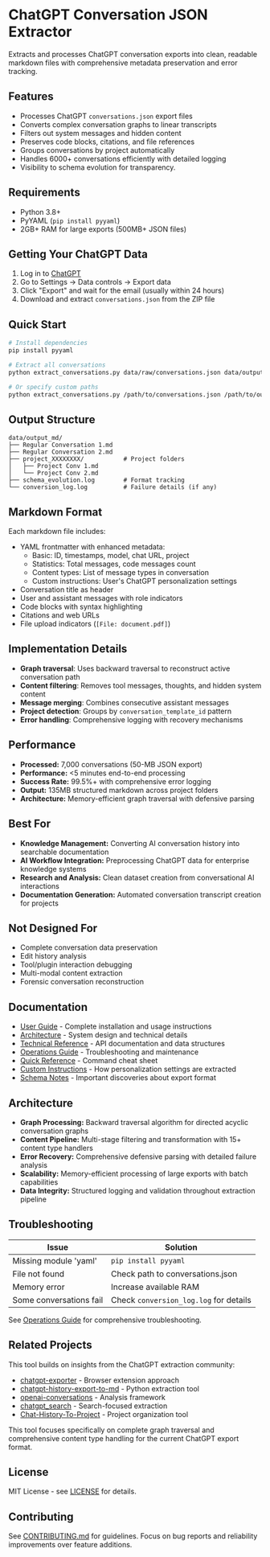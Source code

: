 # ChatGPT Conversation JSON Extractor

Extracts and processes ChatGPT conversation exports into clean, readable markdown files with comprehensive metadata preservation and error tracking.

## Features

- Processes ChatGPT `conversations.json` export files
- Converts complex conversation graphs to linear transcripts
- Filters out system messages and hidden content
- Preserves code blocks, citations, and file references
- Groups conversations by project automatically
- Handles 6000+ conversations efficiently with detailed logging
- Visibility to schema evolution for transparency.

## Requirements

- Python 3.8+
- PyYAML (`pip install pyyaml`)
- 2GB+ RAM for large exports (500MB+ JSON files)

## Getting Your ChatGPT Data

1. Log in to [ChatGPT](https://chat.openai.com)
2. Go to Settings → Data controls → Export data
3. Click "Export" and wait for the email (usually within 24 hours)
4. Download and extract `conversations.json` from the ZIP file

## Quick Start

```bash
# Install dependencies
pip install pyyaml

# Extract all conversations
python extract_conversations.py data/raw/conversations.json data/output_md

# Or specify custom paths
python extract_conversations.py /path/to/conversations.json /path/to/output
```

## Output Structure

```
data/output_md/
├── Regular Conversation 1.md
├── Regular Conversation 2.md
├── project_XXXXXXXX/           # Project folders
│   ├── Project Conv 1.md
│   └── Project Conv 2.md
├── schema_evolution.log        # Format tracking
└── conversion_log.log          # Failure details (if any)
```

## Markdown Format

Each markdown file includes:
- YAML frontmatter with enhanced metadata:
  - Basic: ID, timestamps, model, chat URL, project
  - Statistics: Total messages, code messages count
  - Content types: List of message types in conversation
  - Custom instructions: User's ChatGPT personalization settings
- Conversation title as header
- User and assistant messages with role indicators
- Code blocks with syntax highlighting
- Citations and web URLs
- File upload indicators (`[File: document.pdf]`)

## Implementation Details

- **Graph traversal**: Uses backward traversal to reconstruct active conversation path
- **Content filtering**: Removes tool messages, thoughts, and hidden system content
- **Message merging**: Combines consecutive assistant messages
- **Project detection**: Groups by `conversation_template_id` pattern
- **Error handling**: Comprehensive logging with recovery mechanisms

## Performance

- **Processed:** 7,000 conversations (50-MB JSON export)
- **Performance:** <5 minutes end-to-end processing
- **Success Rate:** 99.5%+ with comprehensive error logging
- **Output:** 135MB structured markdown across project folders
- **Architecture:** Memory-efficient graph traversal with defensive parsing

## Best For

- **Knowledge Management:** Converting AI conversation history into searchable documentation
- **AI Workflow Integration:** Preprocessing ChatGPT data for enterprise knowledge systems
- **Research and Analysis:** Clean dataset creation from conversational AI interactions
- **Documentation Generation:** Automated conversation transcript creation for projects

## Not Designed For

- Complete conversation data preservation
- Edit history analysis
- Tool/plugin interaction debugging
- Multi-modal content extraction
- Forensic conversation reconstruction

## Documentation

- [User Guide](docs/USER_GUIDE.md) - Complete installation and usage instructions
- [Architecture](docs/ARCHITECTURE.md) - System design and technical details
- [Technical Reference](docs/TECHNICAL_REFERENCE.md) - API documentation and data structures
- [Operations Guide](docs/OPERATIONS.md) - Troubleshooting and maintenance
- [Quick Reference](docs/QUICK_REFERENCE.md) - Command cheat sheet
- [Custom Instructions](docs/CUSTOM_INSTRUCTIONS_EXTRACTION.md) - How personalization settings are extracted
- [Schema Notes](docs/SCHEMA_NOTES.md) - Important discoveries about export format

## Architecture

- **Graph Processing:** Backward traversal algorithm for directed acyclic conversation graphs  
- **Content Pipeline:** Multi-stage filtering and transformation with 15+ content type handlers
- **Error Recovery:** Comprehensive defensive parsing with detailed failure analysis
- **Scalability:** Memory-efficient processing of large exports with batch capabilities
- **Data Integrity:** Structured logging and validation throughout extraction pipeline

## Troubleshooting

| Issue | Solution |
|-------|----------|
| Missing module 'yaml' | `pip install pyyaml` |
| File not found | Check path to conversations.json |
| Memory error | Increase available RAM |
| Some conversations fail | Check `conversion_log.log` for details |

See [Operations Guide](docs/OPERATIONS.md) for comprehensive troubleshooting.

## Related Projects

This tool builds on insights from the ChatGPT extraction community:

- [chatgpt-exporter](https://github.com/pionxzh/chatgpt-exporter) - Browser extension approach
- [chatgpt-history-export-to-md](https://github.com/mohamed-chs/chatgpt-history-export-to-md) - Python extraction tool
- [openai-conversations](https://github.com/sanand0/openai-conversations/) - Analysis framework
- [chatgpt_search](https://github.com/Capitalmind/chatgpt_search) - Search-focused extraction
- [Chat-History-To-Project](https://github.com/Akilaydin/Chat-History-To-Project) - Project organization tool

This tool focuses specifically on complete graph traversal and comprehensive content type handling for the current ChatGPT export format.

## License

MIT License - see [LICENSE](LICENSE) for details.

## Contributing

See [CONTRIBUTING.md](CONTRIBUTING.md) for guidelines. Focus on bug reports and reliability improvements over feature additions.